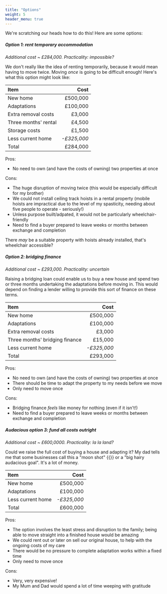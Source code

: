 ```yaml
---
title: "Options"
weight: 5
header_menu: true
---
```


We're scratching our heads how to do this! Here are some options:

##### Option 1: rent temporary accommodation

*Additional cost ~ £284,000. Practicality: impossible?*

We don't really like the idea of renting temporarily, because it would mean
having to move twice. Moving *once* is going to be difficult enough! Here's
what this option might look like:

| Item | Cost |
| :- | -: |
| New home | £500,000 |
| Adaptations | £100,000 |
| Extra removal costs | £3,000 |
| Three months' rental | £4,500 |
| Storage costs | £1,500 |
| Less current home | *-£325,000* |
| Total | £284,000 |

Pros:

* No need to own (and have the costs of owning) two properties at once

Cons:

* The huge disruption of moving twice (this would be especially difficult for my
  brother)
* We could not install ceiling track hoists in a rental property (mobile hoists
  are impractical due to the level of my spasticity, needing about five people
  to operate - seriously!)
* Unless purpose built/adpated, it would not be particularly wheelchair-friendly
* Need to find a buyer prepared to leave weeks or months between exchange and
  completion

There *may* be a suitable property with hoists already installed, that's
wheelchair accessible?

##### Option 2: bridging finance

*Additional cost ~ £293,000. Practicality: uncertain*

Raising a bridging loan could enable us to buy a new house and spend two or
three months undertaking the adaptations before moving in. This would depend on
finding a lender willing to provide this sort of finance on these terms.

| Item | Cost |
| :- | -: |
| New home | £500,000 |
| Adaptations | £100,000 |
| Extra removal costs | £3,000 |
| Three months' bridging finance | £15,000 |
| Less current home | *-£325,000* |
| Total | £293,000 |

Pros:

* No need to own (and have the costs of owning) two properties at once
* There should be time to adapt the property to my needs before we move
* Only need to move once

Cons:

* Bridging finance *feels* like money for nothing (even if it isn't!)
* Need to find a buyer prepared to leave weeks or months between exchange and
  completion

##### Audacious option 3: fund all costs outright

*Additional cost ~ £600,0000. Practicality: la la land?*

Could we raise the full cost of buying a house and adapting it? My dad tells me
that some businesses call this a "moon shot" {{<icon class="fa fa-moon">}} or a
"big hairy audacious goal". It's a lot of money.

| Item | Cost |
| :- | -: |
| New home | £500,000 |
| Adaptations | £100,000 |
| Less current home | *-£325,000* |
| Total | £600,000 |

Pros:

* The option involves the least stress and disruption to the family; being able
  to move straight into a finished house would be amazing
* We could rent out or later on sell our original house, to help with the
  ongoing costs of my care
* There would be no pressure to complete adaptation works within a fixed time
* Only need to move once

Cons:

* Very, very expensive!
* My Mum and Dad would spend a lot of time weeping with gratitude